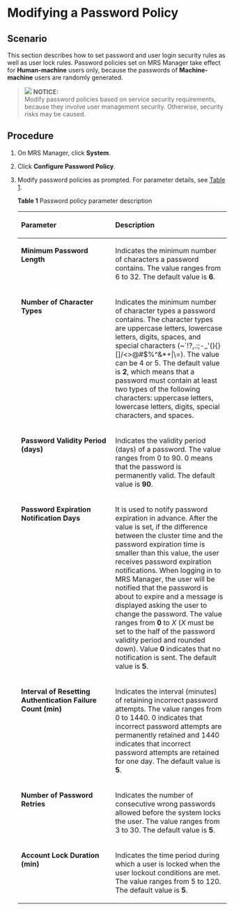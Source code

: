 # Modifying a Password Policy<a name="EN-US_TOPIC_0125375952"></a>

## Scenario<a name="s39357d050bc2477589e45c5cabc919ec"></a>

This section describes how to set password and user login security rules as well as user lock rules. Password policies set on MRS Manager take effect for  **Human-machine** users only, because the passwords of **Machine-machine**  users are randomly generated.

>![](/images/icon-notice.gif) **NOTICE:**   
>Modify password policies based on service security requirements, because they involve user management security. Otherwise, security risks may be caused.  

## Procedure<a name="s3ec793747bd34bc0bc31577f800ea3b7"></a>

1.  On MRS Manager, click  **System**.
2.  Click  **Configure Password Policy**.
3.  Modify password policies as prompted. For parameter details, see  [Table 1](#tfc7068de781549959cd756ce4b688ba9).

    **Table  1**  Password policy parameter description

    <a name="tfc7068de781549959cd756ce4b688ba9"></a>
    <table><thead align="left"><tr id="rb4436688c04741dfa5bf4e06f4a0f5c9"><th class="cellrowborder" valign="top" width="45%" id="mcps1.2.3.1.1"><p id="a63767f7cf8a04837a1e4e51f5e47d072"><a name="a63767f7cf8a04837a1e4e51f5e47d072"></a><a name="a63767f7cf8a04837a1e4e51f5e47d072"></a><strong id="af940ff353b754416ac63e73e6f1c1572"><a name="af940ff353b754416ac63e73e6f1c1572"></a><a name="af940ff353b754416ac63e73e6f1c1572"></a>Parameter</strong></p>
    </th>
    <th class="cellrowborder" valign="top" width="55.00000000000001%" id="mcps1.2.3.1.2"><p id="ab35f2af090a14051ac6a38b2ff3f08dd"><a name="ab35f2af090a14051ac6a38b2ff3f08dd"></a><a name="ab35f2af090a14051ac6a38b2ff3f08dd"></a><strong id="afba015a6048a43c8aeffafd2677f0dc7"><a name="afba015a6048a43c8aeffafd2677f0dc7"></a><a name="afba015a6048a43c8aeffafd2677f0dc7"></a>Description</strong></p>
    </th>
    </tr>
    </thead>
    <tbody><tr id="r379ee863766a4bfcbeb7eddc5872f943"><td class="cellrowborder" valign="top" width="45%" headers="mcps1.2.3.1.1 "><p id="a8182f0d98eb84a52a86c13b01725e579"><a name="a8182f0d98eb84a52a86c13b01725e579"></a><a name="a8182f0d98eb84a52a86c13b01725e579"></a><span class="parmname" id="p4a21c1399cf146c2b1cf3fb51362e75d"><a name="p4a21c1399cf146c2b1cf3fb51362e75d"></a><a name="p4a21c1399cf146c2b1cf3fb51362e75d"></a><b>Minimum Password Length</b></span></p>
    </td>
    <td class="cellrowborder" valign="top" width="55.00000000000001%" headers="mcps1.2.3.1.2 "><p id="a7955e33f597e4f26bb8d1b1805275122"><a name="a7955e33f597e4f26bb8d1b1805275122"></a><a name="a7955e33f597e4f26bb8d1b1805275122"></a>Indicates the minimum number of characters a password contains. The value ranges from 6 to 32. The default value is <strong id="b575100421528"><a name="b575100421528"></a><a name="b575100421528"></a>6</strong>.</p>
    </td>
    </tr>
    <tr id="red99468b013948fe84dcab5d98c22190"><td class="cellrowborder" valign="top" width="45%" headers="mcps1.2.3.1.1 "><p id="a02d41ad714a748fc82f267be3cd996a3"><a name="a02d41ad714a748fc82f267be3cd996a3"></a><a name="a02d41ad714a748fc82f267be3cd996a3"></a><span class="parmname" id="p8b0004a4b57b475da981344420873ca1"><a name="p8b0004a4b57b475da981344420873ca1"></a><a name="p8b0004a4b57b475da981344420873ca1"></a><b>Number of Character Types</b></span></p>
    </td>
    <td class="cellrowborder" valign="top" width="55.00000000000001%" headers="mcps1.2.3.1.2 "><p id="a28ebf829094448fe942c271bc7bbe7ce"><a name="a28ebf829094448fe942c271bc7bbe7ce"></a><a name="a28ebf829094448fe942c271bc7bbe7ce"></a>Indicates the minimum number of character types a password contains. The character types are uppercase letters, lowercase letters, digits, spaces, and special characters (~`!?,.:;-_'(){}[]/&lt;&gt;@#$%^&amp;*+|\=). The value can be 4 or 5. The default value is <strong id="b6240304915219"><a name="b6240304915219"></a><a name="b6240304915219"></a>2</strong>, which means that a password must contain at least two types of the following characters: uppercase letters, lowercase letters, digits, special characters, and spaces.</p>
    </td>
    </tr>
    <tr id="re89760a23e42432aaecf7b2217ab0b6b"><td class="cellrowborder" valign="top" width="45%" headers="mcps1.2.3.1.1 "><p id="a615c9275a60145a7ae1e5dc9152ef959"><a name="a615c9275a60145a7ae1e5dc9152ef959"></a><a name="a615c9275a60145a7ae1e5dc9152ef959"></a><span class="parmname" id="p9a9b4a6d087047ff9fae7119932cd260"><a name="p9a9b4a6d087047ff9fae7119932cd260"></a><a name="p9a9b4a6d087047ff9fae7119932cd260"></a><b>Password Validity Period (days)</b></span></p>
    </td>
    <td class="cellrowborder" valign="top" width="55.00000000000001%" headers="mcps1.2.3.1.2 "><p id="a8bf27b42452b4506b94859ee6fbb0b74"><a name="a8bf27b42452b4506b94859ee6fbb0b74"></a><a name="a8bf27b42452b4506b94859ee6fbb0b74"></a>Indicates the validity period (days) of a password. The value ranges from 0 to 90. 0 means that the password is permanently valid. The default value is <strong id="a2eb38a5002e4498e931f295ecc2a7fc2"><a name="a2eb38a5002e4498e931f295ecc2a7fc2"></a><a name="a2eb38a5002e4498e931f295ecc2a7fc2"></a>90</strong>.</p>
    </td>
    </tr>
    <tr id="row3074002793956"><td class="cellrowborder" valign="top" width="45%" headers="mcps1.2.3.1.1 "><p id="p691426993956"><a name="p691426993956"></a><a name="p691426993956"></a><strong id="b58651589142651"><a name="b58651589142651"></a><a name="b58651589142651"></a>Password Expiration Notification Days</strong></p>
    </td>
    <td class="cellrowborder" valign="top" width="55.00000000000001%" headers="mcps1.2.3.1.2 "><p id="p2318494093956"><a name="p2318494093956"></a><a name="p2318494093956"></a>It is used to notify password expiration in advance. After the value is set, if the difference between the cluster time and the password expiration time is smaller than this value, the user receives password expiration notifications. When logging in to MRS Manager, the user will be notified that the password is about to expire and a message is displayed asking the user to change the password. The value ranges from <strong id="b5188088394059"><a name="b5188088394059"></a><a name="b5188088394059"></a>0</strong>&nbsp;to&nbsp;<em id="i4110379411"><a name="i4110379411"></a><a name="i4110379411"></a>X</em>&nbsp;(<em id="i409305529416"><a name="i409305529416"></a><a name="i409305529416"></a>X</em>&nbsp;must be set to the half of the password validity period and rounded down). Value&nbsp;<strong id="b5892405094110"><a name="b5892405094110"></a><a name="b5892405094110"></a>0</strong>&nbsp;indicates that no notification is sent. The default value is&nbsp;<strong id="b4632029894118"><a name="b4632029894118"></a><a name="b4632029894118"></a>5</strong>.</p>
    </td>
    </tr>
    <tr id="r53456b21828f476990880cc90d5f2163"><td class="cellrowborder" valign="top" width="45%" headers="mcps1.2.3.1.1 "><p id="a5d873043eda84b61af5a9c629cfbb246"><a name="a5d873043eda84b61af5a9c629cfbb246"></a><a name="a5d873043eda84b61af5a9c629cfbb246"></a><span class="parmname" id="p11bf84796eeb4246865a9d516cc0b7d2"><a name="p11bf84796eeb4246865a9d516cc0b7d2"></a><a name="p11bf84796eeb4246865a9d516cc0b7d2"></a><b>Interval of Resetting Authentication Failure Count (min)</b></span></p>
    </td>
    <td class="cellrowborder" valign="top" width="55.00000000000001%" headers="mcps1.2.3.1.2 "><p id="a36aac459ba034c37a399a8ee75db80e6"><a name="a36aac459ba034c37a399a8ee75db80e6"></a><a name="a36aac459ba034c37a399a8ee75db80e6"></a>Indicates the interval (minutes) of retaining incorrect password attempts. The value ranges from 0 to 1440. 0 indicates that incorrect password attempts are permanently retained and 1440 indicates that incorrect password attempts are retained for one day. The default value is <strong id="ace2d69cd20d24e6eb44f5a4dc1ec8206"><a name="ace2d69cd20d24e6eb44f5a4dc1ec8206"></a><a name="ace2d69cd20d24e6eb44f5a4dc1ec8206"></a>5</strong>.</p>
    </td>
    </tr>
    <tr id="r456306a4f8fc4cf4bcee6bdca8bd52c3"><td class="cellrowborder" valign="top" width="45%" headers="mcps1.2.3.1.1 "><p id="a5ada26335e364c319cd071a07bd4621f"><a name="a5ada26335e364c319cd071a07bd4621f"></a><a name="a5ada26335e364c319cd071a07bd4621f"></a><span class="parmname" id="pdf885d3b5176499fa414e45c492666e7"><a name="pdf885d3b5176499fa414e45c492666e7"></a><a name="pdf885d3b5176499fa414e45c492666e7"></a><b>Number of Password Retries</b></span></p>
    </td>
    <td class="cellrowborder" valign="top" width="55.00000000000001%" headers="mcps1.2.3.1.2 "><p id="a09255ef215564914adb2a3728f3e98c1"><a name="a09255ef215564914adb2a3728f3e98c1"></a><a name="a09255ef215564914adb2a3728f3e98c1"></a>Indicates the number of consecutive wrong passwords allowed before the system locks the user. The value ranges from 3 to 30. The default value is <strong id="a6b5f0d6d1d194678be459ada04187934"><a name="a6b5f0d6d1d194678be459ada04187934"></a><a name="a6b5f0d6d1d194678be459ada04187934"></a>5</strong>.</p>
    </td>
    </tr>
    <tr id="r213d58a63d474559996c7b44d7351fad"><td class="cellrowborder" valign="top" width="45%" headers="mcps1.2.3.1.1 "><p id="a01661286aa9a490a92d3c899e3355c3f"><a name="a01661286aa9a490a92d3c899e3355c3f"></a><a name="a01661286aa9a490a92d3c899e3355c3f"></a><span class="parmname" id="p59f04237f09f4b3b87bb9a4a37c69a5d"><a name="p59f04237f09f4b3b87bb9a4a37c69a5d"></a><a name="p59f04237f09f4b3b87bb9a4a37c69a5d"></a><b>Account Lock Duration (min)</b></span></p>
    </td>
    <td class="cellrowborder" valign="top" width="55.00000000000001%" headers="mcps1.2.3.1.2 "><p id="a669dc4d383d0491dae5c5a3569b707e3"><a name="a669dc4d383d0491dae5c5a3569b707e3"></a><a name="a669dc4d383d0491dae5c5a3569b707e3"></a>Indicates the time period during which a user is locked when the user lockout conditions are met. The value ranges from 5 to 120. The default value is <strong id="a50136e5fe2674317a2219cd3388f2af6"><a name="a50136e5fe2674317a2219cd3388f2af6"></a><a name="a50136e5fe2674317a2219cd3388f2af6"></a>5</strong>.</p>
    </td>
    </tr>
    </tbody>
    </table>


